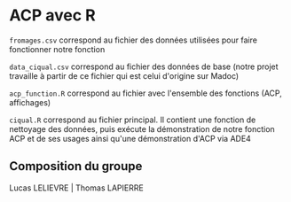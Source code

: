 # ACP avec R

```fromages.csv``` correspond au fichier des données utilisées pour faire fonctionner notre fonction

```data_ciqual.csv``` correspond au fichier des données de base (notre projet travaille à partir de ce fichier qui est celui d'origine sur Madoc)

```acp_function.R``` correspond au fichier avec l'ensemble des fonctions (ACP, affichages)

```ciqual.R``` correspond au fichier principal. Il contient une fonction de nettoyage des données, 
puis exécute la démonstration de notre fonction ACP et de ses usages ainsi qu'une démonstration d'ACP via ADE4

## Composition du groupe
Lucas LELIEVRE | Thomas LAPIERRE
